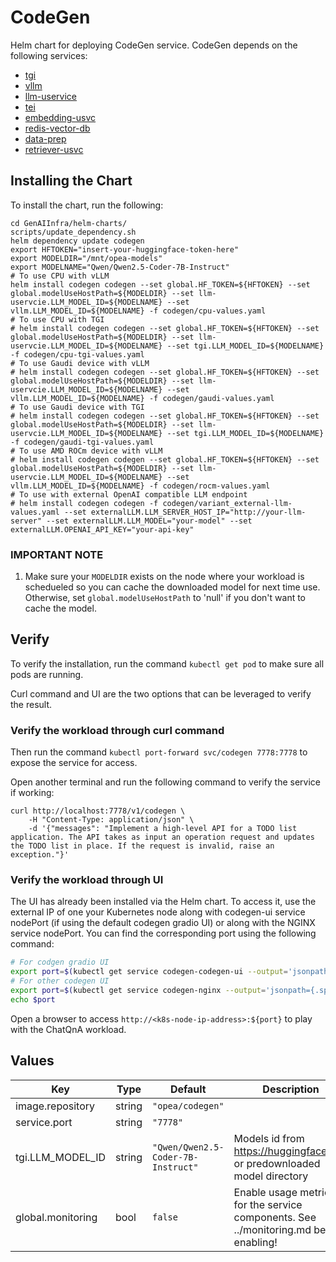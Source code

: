 # CodeGen

Helm chart for deploying CodeGen service. CodeGen depends on the following services:

- [tgi](../common/tgi/README.md)
- [vllm](../common/vllm/README.md)
- [llm-uservice](../common/llm-uservice/README.md)
- [tei](../common/tei/README.md)
- [embedding-usvc](../common/embedding-usvc/README.md)
- [redis-vector-db](../common/redis-vector-db/README.md)
- [data-prep](../common/data-prep/README.md)
- [retriever-usvc](../common/retriever-usvc/README.md)

## Installing the Chart

To install the chart, run the following:

```console
cd GenAIInfra/helm-charts/
scripts/update_dependency.sh
helm dependency update codegen
export HFTOKEN="insert-your-huggingface-token-here"
export MODELDIR="/mnt/opea-models"
export MODELNAME="Qwen/Qwen2.5-Coder-7B-Instruct"
# To use CPU with vLLM
helm install codegen codegen --set global.HF_TOKEN=${HFTOKEN} --set global.modelUseHostPath=${MODELDIR} --set llm-uservcie.LLM_MODEL_ID=${MODELNAME} --set vllm.LLM_MODEL_ID=${MODELNAME} -f codegen/cpu-values.yaml
# To use CPU with TGI
# helm install codegen codegen --set global.HF_TOKEN=${HFTOKEN} --set global.modelUseHostPath=${MODELDIR} --set llm-uservcie.LLM_MODEL_ID=${MODELNAME} --set tgi.LLM_MODEL_ID=${MODELNAME} -f codegen/cpu-tgi-values.yaml
# To use Gaudi device with vLLM
# helm install codegen codegen --set global.HF_TOKEN=${HFTOKEN} --set global.modelUseHostPath=${MODELDIR} --set llm-uservcie.LLM_MODEL_ID=${MODELNAME} --set vllm.LLM_MODEL_ID=${MODELNAME} -f codegen/gaudi-values.yaml
# To use Gaudi device with TGI
# helm install codegen codegen --set global.HF_TOKEN=${HFTOKEN} --set global.modelUseHostPath=${MODELDIR} --set llm-uservcie.LLM_MODEL_ID=${MODELNAME} --set tgi.LLM_MODEL_ID=${MODELNAME} -f codegen/gaudi-tgi-values.yaml
# To use AMD ROCm device with vLLM
# helm install codegen codegen --set global.HF_TOKEN=${HFTOKEN} --set global.modelUseHostPath=${MODELDIR} --set llm-uservcie.LLM_MODEL_ID=${MODELNAME} --set vllm.LLM_MODEL_ID=${MODELNAME} -f codegen/rocm-values.yaml
# To use with external OpenAI compatible LLM endpoint
# helm install codegen codegen -f codegen/variant_external-llm-values.yaml --set externalLLM.LLM_SERVER_HOST_IP="http://your-llm-server" --set externalLLM.LLM_MODEL="your-model" --set externalLLM.OPENAI_API_KEY="your-api-key"
```

### IMPORTANT NOTE

1. Make sure your `MODELDIR` exists on the node where your workload is schedueled so you can cache the downloaded model for next time use. Otherwise, set `global.modelUseHostPath` to 'null' if you don't want to cache the model.

## Verify

To verify the installation, run the command `kubectl get pod` to make sure all pods are running.

Curl command and UI are the two options that can be leveraged to verify the result.

### Verify the workload through curl command

Then run the command `kubectl port-forward svc/codegen 7778:7778` to expose the service for access.

Open another terminal and run the following command to verify the service if working:

```console
curl http://localhost:7778/v1/codegen \
    -H "Content-Type: application/json" \
    -d '{"messages": "Implement a high-level API for a TODO list application. The API takes as input an operation request and updates the TODO list in place. If the request is invalid, raise an exception."}'
```

### Verify the workload through UI

The UI has already been installed via the Helm chart. To access it, use the external IP of one your Kubernetes node along with codegen-ui service nodePort (if using the default codegen gradio UI) or along with the NGINX service nodePort. You can find the corresponding port using the following command:

```bash
# For codgen gradio UI
export port=$(kubectl get service codegen-codegen-ui --output='jsonpath={.spec.ports[0].nodePort}')
# For other codegen UI
export port=$(kubectl get service codegen-nginx --output='jsonpath={.spec.ports[0].nodePort}')
echo $port
```

Open a browser to access `http://<k8s-node-ip-address>:${port}` to play with the ChatQnA workload.

## Values

| Key               | Type   | Default                            | Description                                                                            |
| ----------------- | ------ | ---------------------------------- | -------------------------------------------------------------------------------------- |
| image.repository  | string | `"opea/codegen"`                   |                                                                                        |
| service.port      | string | `"7778"`                           |                                                                                        |
| tgi.LLM_MODEL_ID  | string | `"Qwen/Qwen2.5-Coder-7B-Instruct"` | Models id from https://huggingface.co/, or predownloaded model directory               |
| global.monitoring | bool   | `false`                            | Enable usage metrics for the service components. See ../monitoring.md before enabling! |
